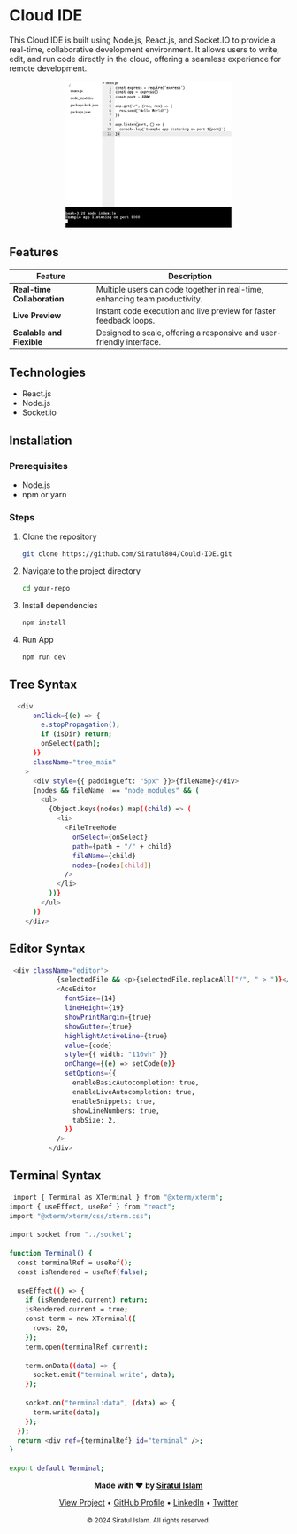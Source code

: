# Cloud IDE

This Cloud IDE is built using Node.js, React.js, and Socket.IO to provide a real-time, collaborative development environment. It allows users to write, edit, and run code directly in the cloud, offering a seamless experience for remote development.

<p align="center">
  <img src="public/myide.png" alt="ide" width="300"/>
</p>

## Features
<div align="center">

| Feature                      | Description                                   |
|------------------------------|-----------------------------------------------|
| **Real-time Collaboration** | Multiple users can code together in real-time, enhancing team productivity.       |
| **Live Preview**                    | Instant code execution and live preview for faster feedback loops.|
| **Scalable and Flexible**               | Designed to scale, offering a responsive and user-friendly interface.|
  
</div>

## Technologies
- React.js
- Node.js
- Socket.io
  

## Installation
### Prerequisites
- Node.js
- npm or yarn

### Steps

1. Clone the repository
    ```bash
    git clone https://github.com/Siratul804/Could-IDE.git
    ```
2. Navigate to the project directory
    ```bash
    cd your-repo
    ```
3. Install dependencies
    ```bash
    npm install
    ```
4. Run App
    ```bash
    npm run dev
    ```
## Tree Syntax 

```bash
  <div
      onClick={(e) => {
        e.stopPropagation();
        if (isDir) return;
        onSelect(path);
      }}
      className="tree_main"
    >
      <div style={{ paddingLeft: "5px" }}>{fileName}</div>
      {nodes && fileName !== "node_modules" && (
        <ul>
          {Object.keys(nodes).map((child) => (
            <li>
              <FileTreeNode
                onSelect={onSelect}
                path={path + "/" + child}
                fileName={child}
                nodes={nodes[child]}
              />
            </li>
          ))}
        </ul>
      )}
    </div>
```
    
## Editor Syntax 

```bash
 <div className="editor">
            {selectedFile && <p>{selectedFile.replaceAll("/", " > ")}</p>}
            <AceEditor
              fontSize={14}
              lineHeight={19}
              showPrintMargin={true}
              showGutter={true}
              highlightActiveLine={true}
              value={code}
              style={{ width: "110vh" }}
              onChange={(e) => setCode(e)}
              setOptions={{
                enableBasicAutocompletion: true,
                enableLiveAutocompletion: true,
                enableSnippets: true,
                showLineNumbers: true,
                tabSize: 2,
              }}
            />
          </div>
```


    
## Terminal Syntax 

```bash
 import { Terminal as XTerminal } from "@xterm/xterm";
import { useEffect, useRef } from "react";
import "@xterm/xterm/css/xterm.css";

import socket from "../socket";

function Terminal() {
  const terminalRef = useRef();
  const isRendered = useRef(false);

  useEffect(() => {
    if (isRendered.current) return;
    isRendered.current = true;
    const term = new XTerminal({
      rows: 20,
    });
    term.open(terminalRef.current);

    term.onData((data) => {
      socket.emit("terminal:write", data);
    });

    socket.on("terminal:data", (data) => {
      term.write(data);
    });
  });
  return <div ref={terminalRef} id="terminal" />;
}

export default Terminal;
```


<p align="center">
<b>Made with ❤️ by   <a href="https://github.com/Siratul804">  Siratul Islam </a> </b> 
</p>

<p align="center">
  <a href="https://github.com/Siratul804?tab=repositories">View Project</a> •
  <a href="https://github.com/Siratul804">GitHub Profile</a> •
  <a href="https://www.linkedin.com/in/siratulislam/">LinkedIn</a> •
  <a href="https://x.com/Siratul074">Twitter</a>
</p>

<p align="center">
  <small>© 2024 Siratul Islam. All rights reserved.</small>
</p>
